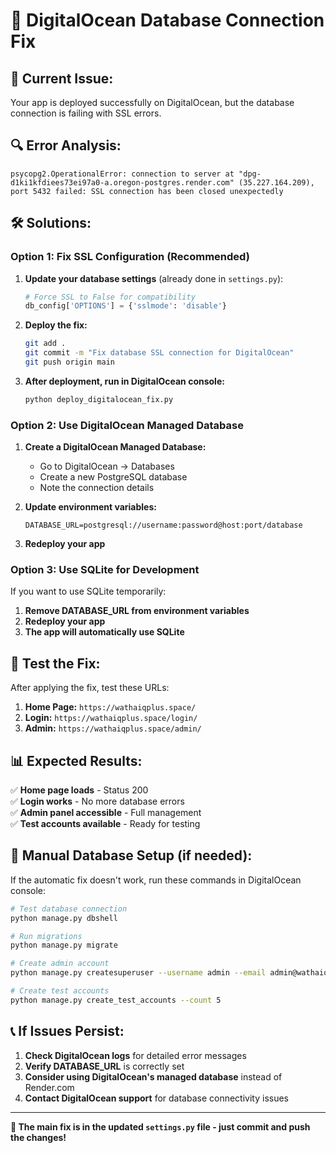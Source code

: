 # 🔧 DigitalOcean Database Connection Fix

## 🚨 **Current Issue:**
Your app is deployed successfully on DigitalOcean, but the database connection is failing with SSL errors.

## 🔍 **Error Analysis:**
```
psycopg2.OperationalError: connection to server at "dpg-d1ki1kfdiees73ei97a0-a.oregon-postgres.render.com" (35.227.164.209), port 5432 failed: SSL connection has been closed unexpectedly
```

## 🛠️ **Solutions:**

### **Option 1: Fix SSL Configuration (Recommended)**

1. **Update your database settings** (already done in `settings.py`):
   ```python
   # Force SSL to False for compatibility
   db_config['OPTIONS'] = {'sslmode': 'disable'}
   ```

2. **Deploy the fix:**
   ```bash
   git add .
   git commit -m "Fix database SSL connection for DigitalOcean"
   git push origin main
   ```

3. **After deployment, run in DigitalOcean console:**
   ```bash
   python deploy_digitalocean_fix.py
   ```

### **Option 2: Use DigitalOcean Managed Database**

1. **Create a DigitalOcean Managed Database:**
   - Go to DigitalOcean → Databases
   - Create a new PostgreSQL database
   - Note the connection details

2. **Update environment variables:**
   ```
   DATABASE_URL=postgresql://username:password@host:port/database
   ```

3. **Redeploy your app**

### **Option 3: Use SQLite for Development**

If you want to use SQLite temporarily:

1. **Remove DATABASE_URL from environment variables**
2. **Redeploy your app**
3. **The app will automatically use SQLite**

## 🧪 **Test the Fix:**

After applying the fix, test these URLs:

1. **Home Page:** `https://wathaiqplus.space/`
2. **Login:** `https://wathaiqplus.space/login/`
3. **Admin:** `https://wathaiqplus.space/admin/`

## 📊 **Expected Results:**

✅ **Home page loads** - Status 200  
✅ **Login works** - No more database errors  
✅ **Admin panel accessible** - Full management  
✅ **Test accounts available** - Ready for testing  

## 🔧 **Manual Database Setup (if needed):**

If the automatic fix doesn't work, run these commands in DigitalOcean console:

```bash
# Test database connection
python manage.py dbshell

# Run migrations
python manage.py migrate

# Create admin account
python manage.py createsuperuser --username admin --email admin@wathaiqplus.com

# Create test accounts
python manage.py create_test_accounts --count 5
```

## 📞 **If Issues Persist:**

1. **Check DigitalOcean logs** for detailed error messages
2. **Verify DATABASE_URL** is correctly set
3. **Consider using DigitalOcean's managed database** instead of Render.com
4. **Contact DigitalOcean support** for database connectivity issues

---

**🎯 The main fix is in the updated `settings.py` file - just commit and push the changes!**
